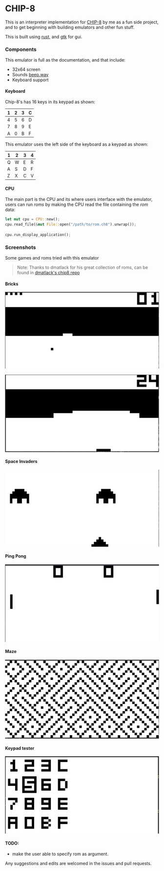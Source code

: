 # CHIP-8

This is an interpreter implementation for [CHIP-8][chip8-wiki] by me as a fun side project, and to get beginning with building emulators and other fun stuff.

This is built using [rust][rust-site], and [gtk][gtk-site] for gui.

### Components
This emulator is full as the documentation, and that include:
- 32x64 screen
- Sounds [beep.wav](beep.wav)
- Keyboard support

#### Keyboard
Chip-8's has 16 keys in its keypad as shown:


| 1 | 2 | 3 | C |
|---|---|---|---|
| 4 | 5 | 6 | D |
| 7 | 8 | 9 | E |
| A | 0 | B | F |

This emulator uses the left side of the keyboard as a keypad as shown:

| 1 | 2 | 3 | 4 |
|---|---|---|---|
| Q | W | E | R |
| A | S | D | F |
| Z | X | C | V |

#### CPU

The main part is the CPU and its where users interface with the emulator,
users can run *roms* by making the CPU read the file containing the
*rom* data:

``` rust
let mut cpu = CPU::new();
cpu.read_file(&mut File::open("/path/to/rom.ch8").unwrap());

cpu.run_display_application();
```

### Screenshots
Some games and roms tried with this emulator

> Note: Thanks to dmatlack for his great collection of roms, can be found in [dmatlack's chip8 repo][dmatlack's chip8 repo]

#### Bricks
![Bricks](./screenshots/bricks.png)
<br>
<br>
![Bricks](./screenshots/bricks2.png)

#### Space Invaders
![Space Invaders](screenshots/space_invaders.png)

#### Ping Pong
![Ping Pong](screenshots/ping_pong.png)

#### Maze
![Maze](screenshots/maze.png)

#### Keypad tester
![Keypad Tester](screenshots/keypad.png)


#### TODO:
- make the user able to specify rom as argument.

Any suggestions and edits are welcomed in the issues and pull requests.

[chip8-wiki]: https://en.wikipedia.org/wiki/CHIP-8
[rust-site]: https://www.rust-lang.org/
[gtk-site]: https://www.gtk.org/
[dmatlack's chip8 repo]: https://github.com/dmatlack/chip8
